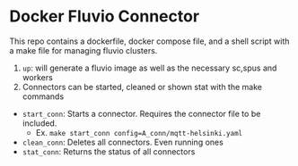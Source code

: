 # Docker Fluvio Connector
This repo contains a dockerfile, docker compose file, and a shell script with a make file for managing fluvio clusters.

1. `up`: will generate a fluvio image as well as the necessary sc,spus and workers
2. Connectors can be started, cleaned or shown stat with the make commands
- `start_conn`: Starts a connector. Requires the connector file to be included.
  - Ex. `make start_conn config=A_conn/mqtt-helsinki.yaml`
- `clean_conn`: Deletes all connectors. Even running ones
- `stat_conn`: Returns the status of all connectors
